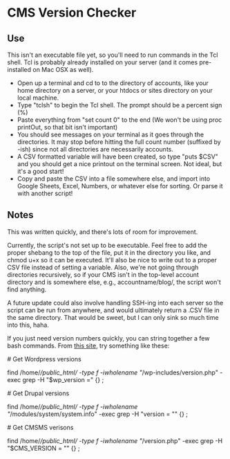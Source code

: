 # CMS Version Checker

## Use
This isn't an executable file yet, so you'll need to run commands in the Tcl shell. Tcl is probably already installed on your server (and it comes pre-installed on Mac OSX as well).

* Open up a terminal and cd to to the directory of accounts, like your home directory on a server, or your htdocs or sites directory on your local machine.
* Type "tclsh" to begin the Tcl shell. The prompt should be a percent sign (%)
* Paste everything from "set count 0" to the end (We won't be using proc printOut, so that bit isn't important)
* You should see messages on your terminal as it goes through the directories. It may stop before hitting the full count number (suffixed by -ish) since not all directories are necessarily accounts.
* A CSV formatted variable will have been created, so type "puts $CSV" and you should get a nice printout on the terminal screen. Not ideal, but it's a good start!
* Copy and paste the CSV into a file somewhere else, and import into Google Sheets, Excel, Numbers, or whatever else for sorting. Or parse it with another script!

## Notes
This was written quickly, and there's lots of room for improvement.

Currently, the script's not set up to be executable. Feel free to add the proper shebang to the top of the file, put it in the directory you like, and chmod u+x so it can be executed. It'll also be nice to write out to a proper CSV file instead of setting a variable. Also, we're not going through directories recursively, so if your CMS isn't in the top-level account directory and is somewhere else, e.g., accountname/blog/, the script won't find anything.

A future update could also involve handling SSH-ing into each server so the script can be run from anywhere, and would ultimately return a .CSV file in the same directory. That would be sweet, but I can only sink so much time into this, haha.

If you just need version numbers quickly, you can string together a few bash commands. From [this site](https://kb.iweb.com/entries/29801848-Verifying-CMS-versions-on-multiple-websites), try something like these:

\# Get Wordpress versions

find /home/*/public_html/ -type f -iwholename "*/wp-includes/version.php" -exec grep -H "\$wp_version =" {} \;

\# Get Drupal versions

find /home/*/public_html/ -type f -iwholename "*/modules/system/system.info" -exec grep -H "version = \"" {} \;

\# Get CMSMS verisons

find /home/*/public_html/ -type f -iwholename "*/version.php" -exec grep -H "\$CMS_VERSION = \"" {} \;
